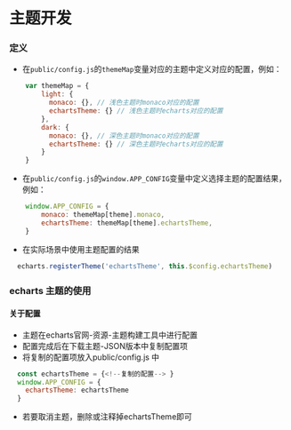 # 主题开发

### 定义
- 在`public/config.js`的`themeMap`变量对应的主题中定义对应的配置，例如：
```javascript
    var themeMap = {
        light: {
          monaco: {}, // 浅色主题时monaco对应的配置
          echartsTheme: {} // 浅色主题时echarts对应的配置
        },
        dark: {
          monaco: {}, // 深色主题时monaco对应的配置
          echartsTheme: {} // 深色主题时echarts对应的配置
        }
    }
```
- 在`public/config.js`的`window.APP_CONFIG`变量中定义选择主题的配置结果，例如：
```javascript
    window.APP_CONFIG = {
        monaco: themeMap[theme].monaco,
        echartsTheme: themeMap[theme].echartsTheme,
    }
```
- 在实际场景中使用主题配置的结果
```javascript
  echarts.registerTheme('echartsTheme', this.$config.echartsTheme)
```

### echarts 主题的使用
#### 关于配置
- 主题在echarts官网-资源-主题构建工具中进行配置
- 配置完成后在下载主题-JSON版本中复制配置项
- 将复制的配置项放入public/config.js 中
```javascript
  const echartsTheme = {<!--复制的配置--> }
  window.APP_CONFIG = {
    echartsTheme: echartsTheme
  }
```
- 若要取消主题，删除或注释掉echartsTheme即可
